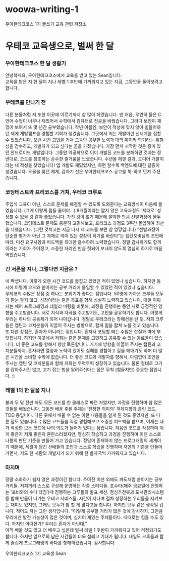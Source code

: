 # woowa-writing-1 
우아한테크코스 1기 글쓰기 교육 관련 저장소



# 우테코 교육생으로, 벌써 한 달



### 우아한테크코스 한 달 생활기

 안녕하세요, 우아한테크코스에서 교육을 받고 있는 Sean입니다.   
교육을 받은 지 한 달이 지나 레벨 1 후반에 가까워지고 있는 지금, 그동안을 돌아보려고 합니다.   



### 우테코를 만나기 전

 다른 분들처럼 저 또한 이곳에 이르기까지 참 많이 헤맸습니다. 맨 처음, 우연히 들은 C언어 수업이 너무나 재밌어서 수학에서 컴퓨터로 전공을 바꿨습니다. 그러다 보안이 재밌어 보여서 또 몇 년간 공부했습니다. 작년 여름엔, 보안이 적성에 맞지 않아 힘들어하던 제게 개발캠프를 경험할 기회가 생겼습니다. 그곳에서 저는 개발이란 신세계를 접할 수 있었습니다. 오랜 시간 고민을 거쳐 그동안 공부한 노력과 대학 마지막 학기라는 위험성을 감수하고, 개발자가 되고 싶다는 꿈을 가졌습니다. 가장 먼저 시작한 것은 흥미 있던 안드로이드 개발입니다. 그동안 역공학으로 이미 개발된 코드를 분해하던 것과는 정반대로, 코드를 창조하는 순수한 즐거움을 느꼈습니다. 수년을 헤맨 결과, 드디어 개발이라는 내 적성을 찾았습니다! 앱 개발도 재밌었지만, 하면 할수록 백엔드에 대한 갈증이 생겼습니다. 우물을 찾던 제게, 갑자기 신은 우아한테크코스 공고를 툭-하고 던져 주셨습니다.   



### 코딩테스트와 프리코스를 거쳐, 우테코 크루로

 주입식 교육이 아닌, 스스로 문제를 해결할 수 있도록 도와준다는 교육방식이 마음에 들었습니다. (그게 이렇게 힘들 줄이야…) 8개월이라는 짧지 않은 교육과정도 ‘제대로’ 성장할 수 있을 것 같아 좋았습니다. 가진 것이 없기 때문에 절박한 만큼 선발과정에 몰두했습니다. 코딩테스트 문제도 충분히 고민해보고, 프리코스 과정도 3주간 몰입하여 최선을 다했습니다. (그런 것치고는 지금 다시 제 코드를 보면 참 엉망입니다) “선발과정이 단순한 평가가 아닌 그 자체로 의미 있는 성장이 되기를 바란다”는 캡틴포비님의 조언에 따라, 미션 요구사항과 피드백을 최대한 흡수하려 노력했습니다. 정말 감사하게도 합격이라는 기회가 주어졌고, 소중한 자리인 만큼 헛되이 보내지 않도록 열심히 하기로 마음먹었습니다.   



### 긴 서론을 지나, 그렇다면 지금은 ?

 네 빡셉니다. 이렇게 오랜 시간 코드를 붙잡고 있었던 적이 있었나 싶습니다. 하지만 동시에 이렇게 코드와 쏟아지는 공부 거리에 몰입할 수 있었던 적이 있었나 싶습니다.   
 우테코의 수많은 장점 중 하나는 분위기가 좋다는 점입니다. 50명에 가까운 크루들 모두가 한눈 팔지 않고, 성장이라는 같은 목표를 향해 성실히 노력하고 있습니다. 매일 이뤄지는 페어 프로그래밍과 데일리 미팅을 비롯해, 과정을 진행하는 동안 서로 긍정적인 영향을 주고받습니다. 서로 지식과 자극을 주고받기도, 고민을 공유하기도 합니다. 이렇게 우리는 하나의 공동체가 되어 나아갑니다. 정말로 우테코라는 항해선을 탄 듯, 저희 크루들은 캡틴과 코치분들이 이끌어 주시는 방향으로, 함께 힘을 합쳐 노를 젓고 있습니다.   
 또 다른 장점은, 혼자가 아니라는 점입니다. 혼자서 코딩할 때는 수많은 삽질과 벽에 부딪힙니다. 하지만 이곳에서 저희는 같은 문제를 고민하고 공유할 수 있는 동료들이 있습니다. 더 좋은 코드를 향해서 항상 토론합니다. 거기에 방향을 이끌어 주시는 캡틴과 코치분들까지. 혼자라면 열정과 노력이 있어도 실패를 경험하고 길을 헤매기도 하며 더 많은 시간을 소비할 수밖에 없습니다. 더 좋은 코드와 개발자를 향해서, 아낌없이 조언을 주시는 캡틴 및 코치분들과 함께 저희는 무럭무럭 성장하고 있습니다. 물론 절대로 고기를 잡아주시진 않고, 고기 잡는 법을 알려주신다는 점은 무척 (힘들지만) 중요한 점입니다. :)   



### 레벨 1의 한 달을 지나

 불과 두 달 전만 해도 모든 코드를 한 클래스로 짜던 저였지만, 과정을 진행하며 참 많은 것들을 배웠습니다. 그동안 배운 주된 주제는 ‘진정한 의미의’ 객체지향과 클린 코드, TDD 등입니다. 다른 곳에서 배울 수 없는 이런 내용들을 알게 된 것도 좋았지만, 또 다른 점도 있습니다. 수많은 코드들을 직접 경험해보고 소중한 피드백을 받으며, 이제는 내가 작성한 모든 코드에 나의 의도가 들어가 있다는 점입니다. 처음엔 코드를 작성하며 이게 좋은지 저게 좋은지 혼란스러웠지만, 열심히 학습하고 과정을 진행하며 이젠 스스로 나름의 판단 기준을 만들어 가고 있습니다. 정답이 존재하지 않는 프로그래밍의 세계이기 때문에, 세월이 담긴 선배들의 조언과 스스로 학습을 진행하며 저만의 기준을 만들어가면서, 저도 한 사람의 개발자가 되기 위해 한 발자국씩 가까워지고 있습니다.   



### 마치며

 정말 소화하기 쉽지 않은 과정이긴 합니다. 주어진 미션 외에도 파도처럼 쏟아지는 공부 거리들. 저희끼리 스스로 구성해 운영하는 각종 스터디들. 포수타(매주 금요일에 진행하는 ‘포비와의 수다 타임’)때 진행하는 크루들의 발표 세션. 점심추천봇과 도서관리시스템 등 함께 만들어 나가는 우테코 서비스들. 시간이 지나며 점차 성장하는 우리들을 지켜보는 재미도 있지만, 그래도 모두가 참 할 게 많다고들 합니다. 하지만 모두 같은 생각일 겁니다. 적어도 저는 그런 생각입니다. “이렇게 공부할 거리가 많은 것에 감사하자. 그만큼 우리에겐 발전 가능성이 많은 것이며, 심지어 재밌는 주제들이다. 때때로는 힘들 수도 있다. 하지만 어떠한가? 우리는 혼자가 아닌데.”   
 아직 배울 것도 많고 더 배우고 싶은데 벌써 레벨 1 후반이 가까워지고 있어 걱정되기도 합니다. 하지만 앞으로의 남은 시간들이 더욱 설레고 기대가 됩니다. 내일도 크루들과 함께 즐겁게 프로그래밍의 바다를 항해하겠습니다. 감사합니다.   

우아한테크코스 1기 교육생 Sean
